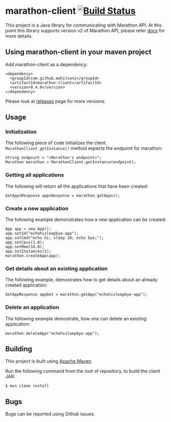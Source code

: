 # marathon-client [![Build Status](https://travis-ci.org/mohitsoni/marathon-client.png)](https://travis-ci.org/mohitsoni/marathon-client)

This project is a Java library for communicating with Marathon API. At this point this library supports version v2 of Marathon API, please refer [docs](https://github.com/mesosphere/marathon/blob/master/REST.md) for more details.

## Using marathon-client in your maven project

Add marathon-client as a dependency:

```
<dependency>
  <groupId>com.github.mohitsoni</groupId>
  <artifactId>marathon-client</artifactId>
  <version>0.4.0</version>
</dependency>
```

Please look at [releases](https://github.com/mohitsoni/marathon-client/releases) page for more versions.

## Usage

### Initialization

The following piece of code initializes the client. ```MarathonClient.getInstance()``` method expects the endpoint for marathon:

```
String endpoint = "<Marathon's endpoint>";
Marathon marathon = MarathonClient.getInstance(endpoint);
```

### Getting all applications

The following will return all the applications that have been created:

```
GetAppsResponse appsResponse = marathon.getApps();
```

### Create a new application

The following example demonstrates how a new application can be created:
```
App app = new App();
app.setId("echohisleepbye-app");
app.setCmd("echo hi; sleep 10; echo bye;");
app.setCpus(1.0);
app.setMem(16.0);
app.setInstances(1);
marathon.createApp(app);
```

### Get details about an existing application

The following example, demostrates how to get details about an already created application:

```
GetAppResponse appGet = marathon.getApp("echohisleepbye-app");
```

### Delete an application

The following example demostrate, how one can delete an existing application:
```
marathon.deleteApp("echohisleepbye-app");
```

## Building

This project is built using [Apache Maven](http://maven.apache.org/).

Run the following command from the root of repository, to build the client JAR:

```
$ mvn clean install
```

## Bugs

Bugs can be reported using Github issues.
